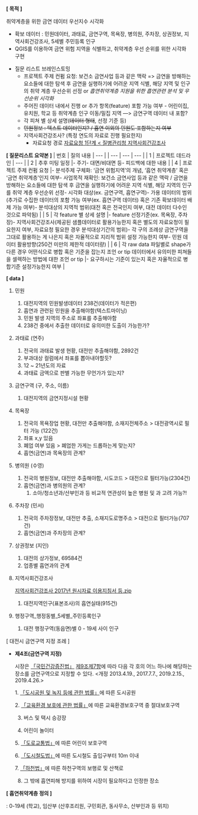 **[ 목적 ]**

취약계층을 위한 금연 데이터 우선지수 시각화

- 확보 데이터 : 민원데이터, 과태료, 금연구역, 목욕장, 병의원, 주차장, 상권정보, 지역사회건강조사, 5세별 주민등록 인구
- QGIS를 이용하여 금연 위험 지역을 식별하고, 취약계층 우선 순위를 위한 시각화 구현


* 질문 리스트 브레인스토밍
  - 프로젝트 주제 컨펌 요청: 
    보건소 금연사업 등과 같은 맥락 =>  금연을 방해하는 요소들에 대한 탐색 후 금연을 실행하기에 어려운 지역 식별, 해당 지역 및 인구의 취약 계층 우선순위 선정
    or *흡연취약계층 지원을 위한 흡연관련 분석 및 우선순위 시각화*
  - 주어진 데이터 내에서 진행 or 추가 항목(feature) 포함 가능 여부 - 어린이집, 유치원, 학교 등 취약계층 인구 이동/밀집 지역 —> 금연구역 데이터 내 포함?
  - 각 피쳐 별 상세 설명(~~데이터 형태~~, 선정 기준 등)
  - ~~민원정보 : 텍스트 데이터인지? / 흡연 이외의 민원도 포함하는지 여부~~
  - 지역사회건강조사? (특정 연도의 자료로 진행 필요한지)
      - 자료요청 경로
        [자료요청 1단계 < 질병관리청 지역사회건강조사](https://chs.kdca.go.kr/chs/rdr/rdrInfoPledgeMain.do)

**[ 질문리스트 요약본 ]**
| 번호 | 질의 내용 | --- |
| --- | --- | --- |
| 1 | 프로젝트 데드라인 | --- |
| 2 | 추후 미팅 일정 |- 주기- 대면/비대면 등- 피드백에 대한 내용 |
| 4 | 프로젝트 주제 컨펌 요청 |- 분석주제 구체화: ‘금연 위험지역’의 개념, ‘흡연 취약계층’ 혹은 ‘금연 취약계층'인지 여부- 사업목적 재확인: 보건소 금연사업 등과 같은 맥락 / 금연을 방해하는 요소들에 대한 탐색 후 금연을 실행하기에 어려운 지역 식별, 해당 지역의 인구를 취약 계층 우선순위 선정- 시각화 대상(ex. 금연구역, 흡연구역)- 가용 데이터의 범위 (추가로 수집한 데이터의 포함 가능 여부(ex. 흡연구역 데이터) 혹은 기존 확보데이터 배제 가능 여부)- 분석대상의 지역적 범위(대전 혹은 전국인지 여부, 대전 데이터 다수인 것으로 파악됨) |
| 5 | 각 feature 별 상세 설명 |- feature 선정기준(ex. 목욕장, 주차장)- 지역사회건강조사(제공된 샘플데이터로 활용가능한지 혹은 별도의 자료요청이 필요한지 여부, 자료요청 필요한 경우 분석대상기간의 범위)- 각 구의 조례상 금연구역을 그대로 활용하는 게 나은지 혹은 자율적으로 지리적 범위 설정 가능한지 여부- 민원 데이터 활용방향(250건 미만의 제한적 데이터량) |
| 6 | 각 raw data 파일별로 shape가 다른 경우 어떤식으로 병합 혹은 기준을 잡는지 조언 or tip 데이터에서 유의미한 피쳐들을 셀렉하는 방법에 대한 조언 or tip |- 요구하시는 기준이 있는지 혹은 자율적으로 병합기준 설정가능한지 여부 |


**[ data ]**

1. 민원
    1. 대전지역의 민원발생데이터 238건(데이터가 적은편)
    2. 흡연과 관련된 민원을 추출해야함(텍스트마이닝)
    3. 민원 발생 지역의 주소로 좌표를 추출해야함
    4. 238건 중에서 추출한 데이터로 유의미한 도출이 가능한가?
2. 과태료 (연주)
    1. 전국의 과태료 발생 현황, 대전만 추출해야함, 2892건
    2. 부과대상 컬럼에서 좌표를 뽑아내야할듯?
    3. 12 ~ 21년도의 자료
    4. 과태료 금액으로 판별 가능한 무언가가 있는지?
3. 금연구역 (구, 주소, 이름)
    1. 대전지역의 금연지정시설 현황
4. 목욕장
    1. 전국의 목욕장업 현황, 대전만 추출해야함, 소재지전체주소 > 대전광역시로 필터 가능 (122건)
    2. 좌표 x,y 있음
    3. 폐업 여부 있음 > 폐업한 가게는 드롭하는게 맞는지?
    4. 흡연(금연)과 목욕장의 관계?
5. 병의원 (수영)
    1. 전국의 병원정보, 대전만 추출해야함, 시도코드 > 대전으로 필터가능(2304건)
    2. 흡연(금연)과 병의원의 관계?
        1. 소아/청소년과/산부인과 등 비교적 연관성이 높은 병원 및 과  고려 가능?!
6. 주차장 (민서)
    1. 전국의 주차장정보, 대전만 추출, 소재지도로명주소 > 대전으로 필터가능(707건)
    2. 흡연(금연)과 주차장의 관계?
7. 상권정보 (지인)
    1. 대전의 상가정보, 69584건
    2. 업종별 흡연과의 관계
8. 지역사회건강조사
    
    [지역사회건강조사 2017년 원시자료 이용지침서 등.zip](https://s3-us-west-2.amazonaws.com/secure.notion-static.com/7496e2c6-2185-4fd8-ae43-3fc660213f8a/%EC%A7%80%EC%97%AD%EC%82%AC%ED%9A%8C%EA%B1%B4%EA%B0%95%EC%A1%B0%EC%82%AC_2017%EB%85%84_%EC%9B%90%EC%8B%9C%EC%9E%90%EB%A3%8C_%EC%9D%B4%EC%9A%A9%EC%A7%80%EC%B9%A8%EC%84%9C_%EB%93%B1.zip)
    
    1. 대전지역인구(표본조사)의 흡연실태(915건)
9. 행정구역_행정동별_5세별_주민등록인구
    1. 대전 행정구역(동읍면)별 0 - 19세 사이 인구


[ 대전시 금연구역 지정 조례 ] 

- **제4조(금연구역 지정)**
    
    시장은 [「국민건강증진법」](https://www.law.go.kr/LSW/ordinInfoP.do?ordinSeq=1658037#AJAX) [제9조제7항](https://www.law.go.kr/LSW/ordinInfoP.do?ordinSeq=1658037#AJAX)에 따라 다음 각 호의 어느 하나에 해당하는 장소를 금연구역으로 지정할 수 있다. <개정 2013.4.19., 2017.7.7., 2019.2.15., 2019.4.26.>
    
    1. [「도시공원 및 녹지 등에 관한 법률」](https://www.law.go.kr/LSW/ordinInfoP.do?ordinSeq=1658037#AJAX)에 따른 도시공원
    
    2. [「교육환경 보호에 관한 법률」](https://www.law.go.kr/LSW/ordinInfoP.do?ordinSeq=1658037#AJAX)에 따른 교육환경보호구역 중 절대보호구역
    
    3. 버스 및 택시 승강장
    
    4. 어린이 놀이터
    
    5. [「도로교통법」](https://www.law.go.kr/LSW/ordinInfoP.do?ordinSeq=1658037#AJAX)에 따른 어린이 보호구역
    
    6. [「도시철도법」](https://www.law.go.kr/LSW/ordinInfoP.do?ordinSeq=1658037#AJAX)에 따른 도시철도 출입구부터 10m 이내
    
    7. [「하천법」](https://www.law.go.kr/LSW/ordinInfoP.do?ordinSeq=1658037#AJAX)에 따른 하천구역의 보행로 및 산책로
    
    8. 그 밖에 흡연피해 방지를 위하여 시장이 필요하다고 인정한 장소
    

**[ 흡연취약계층 정의 ]**

: 0-19세 (학교), 임산부 (산후조리원, 구민회관, 동사무소, 산부인과 등 위치)
